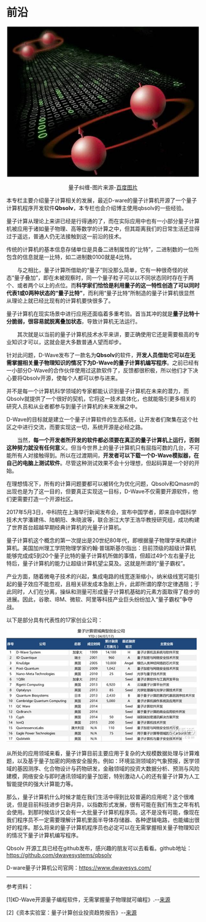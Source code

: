 # 前沿

<center>

<img src="image\量子纠缠.jpg" width="500">

量子纠缠-图片来源-[百度图片](https://image.baidu.com/search/detail?ct=503316480&z=0&ipn=d&word=%E9%87%8F%E5%AD%90%E7%BA%A0%E7%BC%A0&step_word=&hs=0&pn=2&spn=0&di=28921210230&pi=0&rn=1&tn=baiduimagedetail&is=0%2C0&istype=2&ie=utf-8&oe=utf-8&in=&cl=2&lm=-1&st=-1&cs=2822950239%2C3074033494&os=2189106223%2C352185129&simid=3428280029%2C202528355&adpicid=0&lpn=0&ln=1875&fr=&fmq=1497886620996_R&fm=result&ic=0&s=undefined&se=&sme=&tab=0&width=&height=&face=undefined&ist=&jit=&cg=&bdtype=0&oriquery=&objurl=http%3A%2F%2Fwww.kedo.gov.cn%2Fphoto%2Fbjkpw%2Fupload%2FImage%2Fkhsj%2F1_3714782291.jpg&fromurl=ippr_z2C%24qAzdH3FAzdH3Fks52_z%26e3Bftgw_z%26e3Bv54_z%26e3BvgAzdH3FfAzdH3Fks52_c80jj1lua8ade9ua_z%26e3Bip4s&gsm=0&rpstart=0&rpnum=0)

</center>



本专栏主要介绍量子计算相关的发展，最近D-ware的量子计算机开源了一个量子计算机程序开发软件**Qbsolv**，本专栏也会介绍博主使用qbsolv的一些经验。

​        量子计算从理论上来讲已经是行得通的了，而在实际应用中也有一小部分量子计算机被应用于诸如量子物理、高等数学的计算之中，但其距离我们的日常生活还显得过于遥远，普通人仍无法接触到这一前沿的技术。

​          传统的计算机的基本信息存储单位是具备二进制属性的“比特”，二进制数的一位所包含的信息就是一比特，如二进制数0100就是4比特。

　　与之相比，量子计算所借助的“量子”则没那么简单，它有一种很奇怪的状态“量子叠加”，即在未被观察时，同一个量子粒子可以以不同状态同时存在于两个、或者两个以上的点位。而**科学家们恰恰是利用量子的这一特性创造了可以同时代表1或0两种状态的“量子比特”**，而利用“量子比特”所制造的量子计算机很显然从理论上就已经比现有的计算机要快很多了。

量子计算机在现实场景中进行应用还面临着多重考验。首当其冲的就是**量子比特十分脆弱，很容易就脱离叠加状态**，导致计算机无法运行。

　　其次就是以当前的量子计算机技术水平来讲，要正确使用它还是需要极高的专业知识才可以，这就会是大多数普通人望而却步。

针对此问题，D-Wave发布了一款名为**Qbsolv**的软件，**开发人员借助它可以在无需掌握相关量子物理知识的情况下为D-Wave的量子计算机编写程序**。之前已经有一小部分D-Wave的合作伙伴使用过这款软件了，反馈都很积极，所以他们才下决心要将Qbsolv开源，使每个人都可以参与进来。

并不是每一个计算机科学领域的专家都能认识到量子计算机在未来的潜力，而Qbsolv就提供了一个很好的契机，它将这一技术具体化，也就能吸引更多相关的研究人员和从业者都参与到量子计算机的未来发展之中。

D-Wave的目标就是建立一个量子计算软件的生态系统，让开发者们聚集在这个社区之中进行交流，而要实现这一切，系统开源是必经之路。

　　当然，**每一个开发者所开发的软件都必须要在真正的量子计算机上运行，否则这种努力就没有任何意**义。但当今世界上的量子计算机只有屈指可数的几台，不可能所有人对接触得到。所以在过渡期间，**开发者可以下载一个D-Wave模拟器，在自己的电脑上测试软件**。尽管这种测试效果不会十分理想，但起码算是一个好的开始。

在理想情况下，所有的计算问题要都可以被转化为优化问题，Qbsolv和Qmasm的出现也是为了这一目的，但要真正实现这一目标，D-Wave不仅需要开源软件，他们更需要打造一个开源社区。

2017年5月3日，中科院在上海举行新闻发布会，宣布中国学者，即来自中国科学技术大学潘建伟、陆朝阳、朱晓波等，联合浙江大学王浩华教授研究组，成功构建了世界首台超越早期经典计算机的光量子计算机。

量子计算机这个概念的第一次提出是20世纪80年代，即根据量子物理学来构建计算机。美国加州理工学院物理学家约翰·普瑞斯基尔指出：目前顶级的超级计算机能够完成成5到20个量子比特的量子计算机所做的事情，但超过49个左右量子比特后，量子计算机的能力让超级计算机望尘莫及。这就是所谓的“量子霸权”。

产业方面，随着微电子技术的兴起，集成电路的线宽逐渐缩小，纳米级线宽可能引起的量子效应不能忽视，且相关研发成本急剧上升，此即所谓的摩尔定律遇阻；于此同时，人们在分离，操纵和测量可形成量子计算机基础的元素方面取得了稳步的进展。因此，谷歌、IBM、微软、阿里等科技产业巨头纷纷加入“量子霸权”争夺战。

以下是部分具有代表性的17家创业公司：

<img src="image\量子计算创业公司.jpg">

从所处的应用领域来看，量子计算目前主要应用于复杂的大规模数据处理与计算难题，以及基于量子加密的网络安全服务。例如：环境监测领域的气象预报，医学领域的基因测序、化合物设计与药物研发，金融领域的投资大数据分析、预测与风险建模，网络安全与即时通讯领域的量子加密，特别激动人心的还有量子计算为人工智能提供的强大计算能力等。

那么，量子计算机什么时候才能在我们生活中得到比较普遍的应用呢？这个很难说，但是目前科技进步日新月异，以指数形式发展，很有可能在我们有生之年有机会使用。到那时候估计又会有一大批量子计算机程序员。这不是没有可能，像现在我们程序员不一定需要理解计算机里面半导体存储器、各种逻辑电路，也能编出很好的程序。那么将来的量子计算机程序员也必定可以在无需掌握相关量子物理知识的情况下量子计算机编写程序。

Qbsolv 开源工具已经在github发布，感兴趣的朋友可以去看看。github地址：https://github.com/dwavesystems/qbsolv

D-ware量子计算机公司官网：https://www.dwavesys.com/

----

参考资料：

[1]《D-Wave开源量子编程软件，无需掌握量子物理就可编程》.--[来源](http://dy.163.com/v2/article/detail/CAPHGF7U05119734.html)

[2]《资本实验室：量子计算创业投资趋势报告》--[来源](http://36kr.com/p/5076445.html)